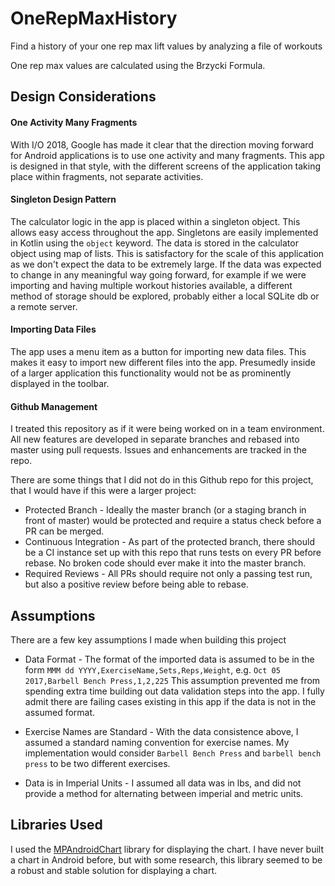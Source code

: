 # OneRepMaxHistory

Find a history of your one rep max lift values by analyzing a file of workouts

One rep max values are calculated using the Brzycki Formula.

## Design Considerations
#### One Activity Many Fragments
With I/O 2018, Google has made it clear that the direction moving forward for Android applications is to use one activity and many fragments. This app is designed in that style, with the different screens of the application taking place within fragments, not separate activities.

#### Singleton Design Pattern
The calculator logic in the app is placed within a singleton object. This allows easy access throughout the app. Singletons are easily implemented in Kotlin using the `object` keyword. The data is stored in the calculator object using map of lists. This is satisfactory for the scale of this application as we don't expect the data to be extremely large. If the data was expected to change in any meaningful way going forward, for example if we were importing and having multiple workout histories available, a different method of storage should be explored, probably either a local SQLite db or a remote server.

#### Importing Data Files
The app uses a menu item as a button for importing new data files. This makes it easy to import new different files into the app. Presumedly inside of a larger application this functionality would not be as prominently displayed in the toolbar.

#### Github Management
I treated this repository as if it were being worked on in a team environment. All new features are developed in separate branches and rebased into master using pull requests. Issues and enhancements are tracked in the repo.

There are some things that I did not do in this Github repo for this project, that I would have if this were a larger project:
* Protected Branch - Ideally the master branch (or a staging branch in front of master) would be protected and require a status check before a PR can be merged.
* Continuous Integration - As part of the protected branch, there should be a CI instance set up with this repo that runs tests on every PR before rebase. No broken code should ever make it into the master branch.
* Required Reviews - All PRs should require not only a passing test run, but also a positive review before being able to rebase.

## Assumptions
There are a few key assumptions I made when building this project

* Data Format - The format of the imported data is assumed to be in the form `MMM dd YYYY,ExerciseName,Sets,Reps,Weight`, e.g. `Oct 05 2017,Barbell Bench Press,1,2,225` This assumption prevented me from spending extra time building out data validation steps into the app. I fully admit there are failing cases existing in this app if the data is not in the assumed format.

* Exercise Names are Standard - With the data consistence above, I assumed a standard naming convention for exercise names. My implementation would consider `Barbell Bench Press` and `barbell bench press` to be two different exercises.

* Data is in Imperial Units - I assumed all data was in lbs, and did not provide a method for alternating between imperial and metric units.

## Libraries Used

I used the [MPAndroidChart](https://github.com/PhilJay/MPAndroidChart) library for displaying the chart. I have never built a chart in Android before, but with some research, this library seemed to be a robust and stable solution for displaying a chart.
